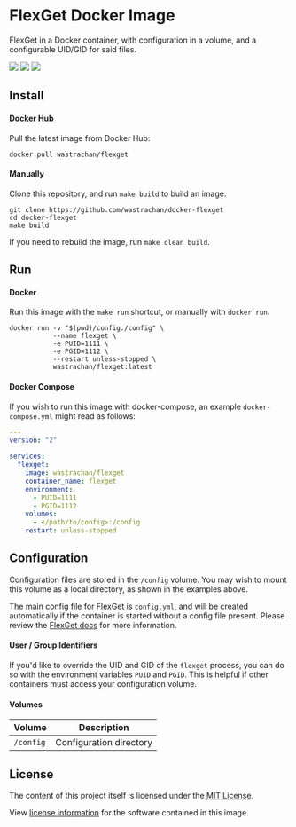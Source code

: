 FlexGet Docker Image
====================

FlexGet in a Docker container, with configuration in a volume, and a configurable UID/GID for said files.

[![](https://img.shields.io/github/tag/wastrachan/docker-flexget.svg)](https://github.com/wastrachan/docker-flexget/releases)
[![](https://images.microbadger.com/badges/image/wastrachan/docker-flexget.svg)](https://microbadger.com/images/wastrachan/docker-flexget)
[![](https://img.shields.io/docker/pulls/wastrachan/docker-flexget.svg)](https://hub.docker.com/r/wastrachan/docker-flexget)

## Install

#### Docker Hub
Pull the latest image from Docker Hub:

```shell
docker pull wastrachan/flexget
```

#### Manually
Clone this repository, and run `make build` to build an image:

```shell
git clone https://github.com/wastrachan/docker-flexget
cd docker-flexget
make build
```

If you need to rebuild the image, run `make clean build`.


## Run

#### Docker
Run this image with the `make run` shortcut, or manually with `docker run`.


```shell
docker run -v "$(pwd)/config:/config" \
           --name flexget \
           -e PUID=1111 \
           -e PGID=1112 \
           --restart unless-stopped \
           wastrachan/flexget:latest
```


#### Docker Compose
If you wish to run this image with docker-compose, an example `docker-compose.yml` might read as follows:

```yaml
---
version: "2"

services:
  flexget:
    image: wastrachan/flexget
    container_name: flexget
    environment:
      - PUID=1111
      - PGID=1112
    volumes:
      - </path/to/config>:/config
    restart: unless-stopped
```


## Configuration
Configuration files are stored in the `/config` volume. You may wish to mount this volume as a local directory, as shown in the examples above.

The main config file for FlexGet is `config.yml`, and will be created automatically if the container is started without a config file present. Please review the [FlexGet docs](https://flexget.com/Configuration) for more information.


#### User / Group Identifiers
If you'd like to override the UID and GID of the `flexget` process, you can do so with the environment variables `PUID` and `PGID`. This is helpful if other containers must access your configuration volume.

#### Volumes
Volume          | Description
----------------|-------------
`/config`       | Configuration directory


## License
The content of this project itself is licensed under the [MIT License](LICENSE).

View [license information](https://github.com/Flexget/Flexget/blob/develop/LICENSE) for the software contained in this image.
